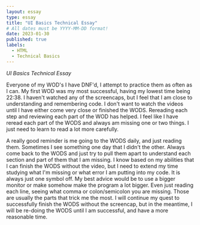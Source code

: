 ```yaml
---
layout: essay
type: essay
title: "UI Basics Technical Essay"
# All dates must be YYYY-MM-DD format!
date: 2023-01-30
published: true
labels:
  - HTML
  - Technical Basics
---
```


*UI Basics Technical Essay*

Everyone of my WOD's I have DNF'd, I attempt to practice them as often as I can. My first WOD was my most successful, having my lowest time being 22:38. I haven't watched any of the screencaps, but I feel that I am close to understanding and remembering code. I don't want to watch the videos until I have either come very close or finished the WODS. Rereading each step and reviewing each part of the WOD has helped. I feel like I have reread each part of the WODS and always am missing one or two things. I just need to learn to read a lot more carefully.

A really good reminder is me going to the WODS daily, and just reading them. Sometimes I see something one day that I didn't the other. Always come back to the WODS and just try to pull them apart to understand each section and part of them that I am missing. I know based on my abilities that I can finish the WODS without the video, but I need to extend my time studying what I'm missing or what error I am putting into my code. It is always just one symbol off. My best advice would be to use a bigger monitor or make somehow make the program a lot bigger. Even just reading each line, seeing what comma or colon/semicolon you are missing. Those are usually the parts that trick me the most. I will continue my quest to successfully finish the WODS without the screencap, but in the meantime, I will be re-doing the WODS until I am successful, and have a more reasonable time.
